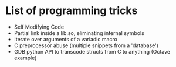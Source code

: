 # List of programming tricks

- Self Modifying Code
- Partial link inside a lib.so, eliminating internal symbols
- Iterate over arguments of a variadic macro
- C preprocessor abuse (multiple snippets from a 'database')
- GDB python API to transcode structs from C to anything (Octave example)